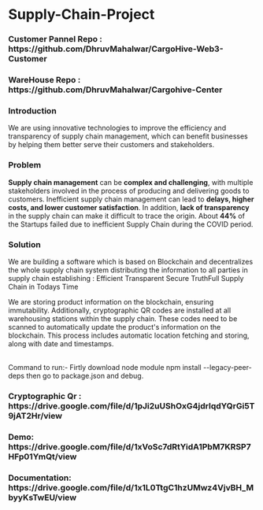 # Supply-Chain-Project
<h3>Customer Pannel Repo : https://github.com/DhruvMahalwar/CargoHive-Web3-Customer</h3>
<h3>WareHouse Repo : https://github.com/DhruvMahalwar/Cargohive-Center</h3>

<b><h3>Introduction</h3></b>
We are using innovative technologies to improve the efficiency and transparency of supply chain management, which can benefit businesses by helping them better serve their customers and stakeholders.


<b><h3>Problem</h3></b> 
**Supply chain management** can be **complex and challenging**, with multiple stakeholders involved in the process of producing and delivering goods to customers.
Inefficient supply chain management can lead to
**delays, higher costs, and lower customer satisfaction**.
In addition, **lack of transparency** in the supply chain can make it difficult to trace the origin.
About **44%** of the Startups failed due to inefficient Supply Chain during the COVID period.



<b><h3>Solution</h3></b>
We are building a software which is based on  Blockchain  and decentralizes the whole   supply chain system distributing the information to all parties in supply chain   establishing :
Efficient 
Transparent 
Secure 
TruthFull Supply Chain in Todays Time

We are storing product information on the blockchain, ensuring immutability. Additionally, cryptographic QR codes are installed at all warehousing stations within the supply chain. These codes need to be scanned to automatically update the product's information on the blockchain. This process includes automatic location fetching and storing, along with date and timestamps.
<br><br>


Command to run:-
Firtly download node module
npm install --legacy-peer-deps
then go to package.json and debug.


<h3>Cryptographic Qr : https://drive.google.com/file/d/1pJi2uUShOxG4jdrlqdYQrGi5T9jAT2Hr/view</h3>
<h3>Demo: https://drive.google.com/file/d/1xVoSc7dRtYidA1PbM7KRSP7HFp01YmQt/view</h3>
<h3>Documentation: https://drive.google.com/file/d/1x1L0TtgC1hzUMwz4VjvBH_MbyyKsTwEU/view</h3>
